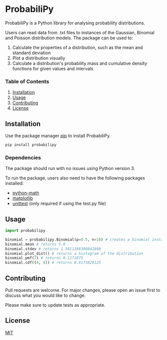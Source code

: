 # ProbabiliPy

ProbabiliPy is a Python library for analysing probability distributions.

Users can read data from .txt files to instances of the Gaussian, Binomial and Poisson distribution models. The package can be used to:

1. Calculate the properties of a distribution, such as the mean and standard deviation
2. Plot a distribution visually
3. Calculate a distribution's probability mass and cumulative density functions for given values and intervals

### Table of Contents

1. [Installation](#installation)
2. [Usage](#usage)
3. [Contributing](#contributing)
4. [License](#license)

## Installation <a name="installation"></a>

Use the package manager [pip](https://pip.pypa.io/en/stable/) to install ProbabiliPy.

```bash
pip install probabilipy
```

### Dependencies

The package should run with no issues using Python version 3.

To run the package, users also need to have the following packages installed:

- [python-math](https://pypi.org/project/python-math/)
- [matplotlib](https://pypi.org/project/matplotlib/)
- [unittest](https://pypi.org/project/unittest/) (only required if using the test.py file)

## Usage <a name="usage"></a>

```python
import probabilipy

binomial = probabilipy.Binomial(p=0.5, n=10) # creates a binomial instance
binomial.mean # returns 5.0
binomial.stdev # returns 1.5811388300841898
binomial.plot_dist() # returns a histogram of the distribution
binomial.pmf(7) # returns 0.1171875
binomial.cdf((4, 8)) # returns 0.8173828125

```

## Contributing <a name="contributing"></a>
Pull requests are welcome. For major changes, please open an issue first to discuss what you would like to change.

Please make sure to update tests as appropriate.

## License <a name="lecense"></a>
[MIT](https://choosealicense.com/licenses/mit/)
